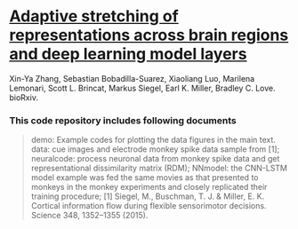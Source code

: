 
# [Adaptive stretching of representations across brain regions and deep learning model layers](https://www.biorxiv.org/content/10.1101/2023.12.01.569615v1)
Xin-Ya Zhang, Sebastian Bobadilla-Suarez, Xiaoliang Luo, Marilena Lemonari, Scott L. Brincat, Markus Siegel, Earl K. Miller, Bradley C. Love. bioRxiv.

### This code repository includes following documents
> demo: Example codes for plotting the data figures in the main text.
> data: cue images and electrode monkey spike data sample from [1];
> neuralcode: process neuronal data from monkey spike data and get representational dissimilarity matrix (RDM);
> NNmodel: the CNN-LSTM model example was fed the same movies as that presented to monkeys in the monkey experiments
and closely replicated their training procedure;
[1] Siegel, M., Buschman, T. J. & Miller, E. K. Cortical information flow during flexible sensorimotor decisions. Science 348, 1352–1355 (2015).
